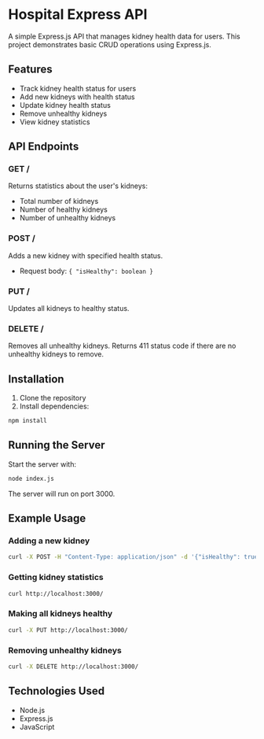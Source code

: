 # Hospital Express API

A simple Express.js API that manages kidney health data for users. This project demonstrates basic CRUD operations using Express.js.

## Features

- Track kidney health status for users
- Add new kidneys with health status
- Update kidney health status
- Remove unhealthy kidneys
- View kidney statistics

## API Endpoints

### GET /
Returns statistics about the user's kidneys:
- Total number of kidneys
- Number of healthy kidneys
- Number of unhealthy kidneys

### POST /
Adds a new kidney with specified health status.
- Request body: `{ "isHealthy": boolean }`

### PUT /
Updates all kidneys to healthy status.

### DELETE /
Removes all unhealthy kidneys. Returns 411 status code if there are no unhealthy kidneys to remove.

## Installation

1. Clone the repository
2. Install dependencies:
```bash
npm install
```

## Running the Server

Start the server with:
```bash
node index.js
```

The server will run on port 3000.

## Example Usage

### Adding a new kidney
```bash
curl -X POST -H "Content-Type: application/json" -d '{"isHealthy": true}' http://localhost:3000/
```

### Getting kidney statistics
```bash
curl http://localhost:3000/
```

### Making all kidneys healthy
```bash
curl -X PUT http://localhost:3000/
```

### Removing unhealthy kidneys
```bash
curl -X DELETE http://localhost:3000/
```

## Technologies Used

- Node.js
- Express.js
- JavaScript

